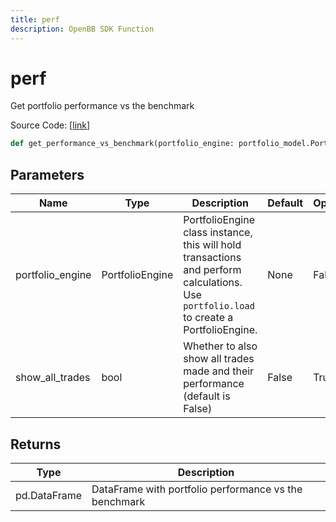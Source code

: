 ```yaml
---
title: perf
description: OpenBB SDK Function
---
```


# perf

Get portfolio performance vs the benchmark

Source Code: [[link](https://github.com/OpenBB-finance/OpenBBTerminal/tree/main/openbb_terminal/portfolio/portfolio_model.py#L1833)]

```python
def get_performance_vs_benchmark(portfolio_engine: portfolio_model.PortfolioEngine, show_all_trades: bool = False) -> pd.DataFrame
```
## Parameters

| Name | Type | Description | Default | Optional |
| ---- | ---- | ----------- | ------- | -------- |
| portfolio_engine | PortfolioEngine | PortfolioEngine class instance, this will hold transactions and perform calculations.<br/>Use `portfolio.load` to create a PortfolioEngine. | None | False |
| show_all_trades | bool | Whether to also show all trades made and their performance (default is False) | False | True |

## Returns

| Type | Description |
| ---- | ----------- |
| pd.DataFrame | DataFrame with portfolio performance vs the benchmark |

